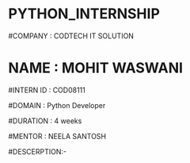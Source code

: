 # PYTHON_INTERNSHIP

#COMPANY : CODTECH IT SOLUTION 

# NAME : MOHIT WASWANI

#INTERN ID : COD08111

#DOMAIN : Python Developer

#DURATION : 4 weeks 

#MENTOR : NEELA SANTOSH

#DESCERPTION:-
